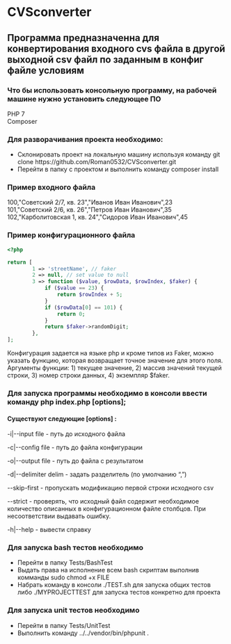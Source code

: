 # CVSconverter

## Программа предназначенна для конвертирования входного cvs файла в другой выходной csv файл по заданным в конфиг файле условиям

### Что бы использовать консольную программу, на рабочей машине нужно установить следующее ПО

PHP 7 <br>
Composer <br>

### Для разворачивания проекта необходимо:
<ul>
  <li>Склонировать проект на локальную машину используя команду git clone https://github.com/Roman0532/CVSconverter.git</li>
  
  <li>Перейти в папку с проектом и выполнить команду composer install</li>
</ul> 

### Пример входного файла

100,"Советский 2/7, кв. 23","Иванов Иван Иванович",23 </br>
101,"Советский 2/6, кв. 26","Петров Иван Иванович",35  </br>
102,"Карболитовская 1, кв. 24","Сидоров Иван Иванович",45  </br>

### Пример конфигурационного файла
```php
<?php

return [
        1 => 'streetName', // faker
        2 => null, // set value to null
        3 => function ($value, $rowData, $rowIndex, $faker) {
            if ($value == 23) {
                return $rowIndex + 5;
            }
            if ($rowData[0] == 101) {
                return 0;
            }
            return $faker->randomDigit;
    	},
];
```
Конфигурация задается на языке php и кроме типов из Faker, можно указать функцию, которая возвращает точное значение для этого поля. Аргументы функции: 1) текущее значение, 2) массив значений текущей строки, 3) номер строки данных, 4) экземпляр $faker.

### Для запуска программы необходимо в консоли ввести команду php index.php [options];

#### Cуществуют следующие [options] :
  
-i|--input file - путь до исходного файла
  
-c|--config file - путь до файла конфигурации

-o|--output file - путь до файла с результатом

-d|--delimiter delim - задать разделитель (по умолчанию “,”)

--skip-first - пропускать модификацию первой строки исходного csv

--strict - проверять, что исходный файл содержит необходимое количество описанных в конфигурационном файле столбцов. При несоответствии выдавать ошибку.

-h|--help - вывести справку
 
 </ul>

### Для запуска bash тестов необходимо

<ul>
  <li>Перейти в папку Tests/BashTest</li>
  <li>Выдать права на исполнение всем bash скриптам выполнив комманды sudo chmod +x FILE </li>
  <li>Набрать команду в консоли ./TEST.sh для запуска общих тестов либо ./MYPROJECTTEST для запуска тестов конкретно для проекта</li>
</ul> 

### Для запуска unit тестов необходимо

<ul>
  <li>Перейти в папку Tests/UnitTest</li>
  <li>Выполнить команду ../../vendor/bin/phpunit .</li>
</ul> 

